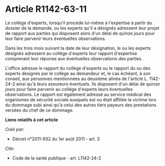 # Article R1142-63-11

Le collège d'experts, lorsqu'il procède lui-même à l'expertise à partir du dossier de la demande, ou les experts qu'il a
désignés adressent leur projet de rapport aux parties qui disposent alors d'un délai de quinze jours pour leur faire parvenir
leurs éventuelles observations. 

Dans les trois mois suivant la date de leur désignation, le ou les experts désignés adressent au collège d'experts leur
rapport d'expertise comprenant leur réponse aux éventuelles observations des parties. 

L'office adresse le rapport du collège d'experts ou le rapport du ou des experts désignés par le collège au demandeur et, le
cas échéant, à son conseil, aux personnes mentionnées au deuxième alinéa de l'article L. 1142-24-2 ainsi qu'à leurs assureurs
éventuels. Ils disposent d'un délai de quinze jours pour faire parvenir au collège d'experts leurs éventuelles observations.
Le rapport est également adressé au service médical des organismes de sécurité sociale auxquels est ou était affiliée la
victime lors du dommage subi ainsi qu'à celui des autres tiers payeurs des prestations versées du chef de ce dommage.

**Liens relatifs à cet article**

_Créé par_:

  - Décret n°2011-932 du 1er août 2011 - art. 3

_Cite_:

  - Code de la santé publique - art. L1142-24-2
